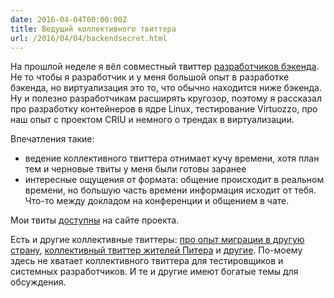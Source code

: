 ```yaml
---
date: 2016-04-04T00:00:00Z
title: Ведущий коллективного твиттера
url: /2016/04/04/backendsecret.html
---
```


На прошлой неделе я вёл совместный твиттер [разработчиков
бэкенда](https://twitter.com/backendsecret). Не то чтобы я разработчик и у меня
большой опыт в разработке бэкенда, но виртуализация это то, что обычно находится
ниже бэкенда. Ну и полезно разработчикам расширять кругозор, поэтому я рассказал
про разработку контейнеров в ядре Linux, тестирование Virtuozzo, про наш опыт с
проектом CRIU и немного о трендах в виртуализации.

Впечатления такие:

- ведение коллективного твиттера отнимает кучу времени, хотя план тем и черновые твиты у меня были готовы заранее
- интересные ощущения от формата: общение происходит в реальном времени, но большую часть времени информация
исходит от тебя. Что-то между докладом на конференции и общением в чате.

Мои твиты [доступны](http://backendsecret.ru/estet/) на сайте проекта.

Есть и другие коллективные твиттеры: [про опыт миграции в другую
страну](https://twitter.com/abroadunderhood), [коллективный твиттер жителей
Питера](https://twitter.com/spbunderhood) и
[другие](https://twitter.com/estet/lists/list4/members). По-моему здесь не
хватает коллективного твиттера для тестировщиков и системных разработчиков. И те
и другие имеют богатые темы для обсуждения.
